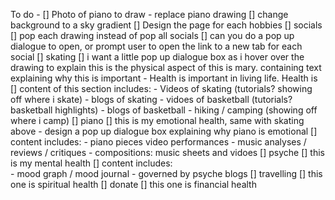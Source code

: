 To do - 
[] Photo of piano to draw - replace piano drawing
[] change background to a sky gradient
[] Design the page for each hobbies
    [] socials
        [] pop each drawing instead of pop all socials
        [] can you do a pop up dialogue to open, or prompt user to open the link to a new tab for each social
    [] skating
        [] i want a little pop up dialogue box as i hover over the drawing to explain this is the physical aspect of this is mary. containing text explaining why this is important
            - Health is important in living life. Health is 
        [] content of this section includes:
            - Videos of skating (tutorials? showing off where i skate)
            - blogs of skating 
            - vidoes of basketball  (tutorials? basketball highlights)
            - blogs of basketball
            - hiking / camping (showing off where i camp)
    [] piano
        [] this is my emotional health, same with skating above - design a pop up dialogue box explaining why piano is emotional
        [] content includes:
            - piano pieces video performances
            - music analyses / reviews / critiques
            - compositions: music sheets and vidoes
    [] psyche
        [] this is my mental health
        [] content includes:    
            - mood graph / mood journal
            - governed by psyche blogs
    [] travelling
        [] this one is spiritual health
    [] donate 
        [] this one is financial health

